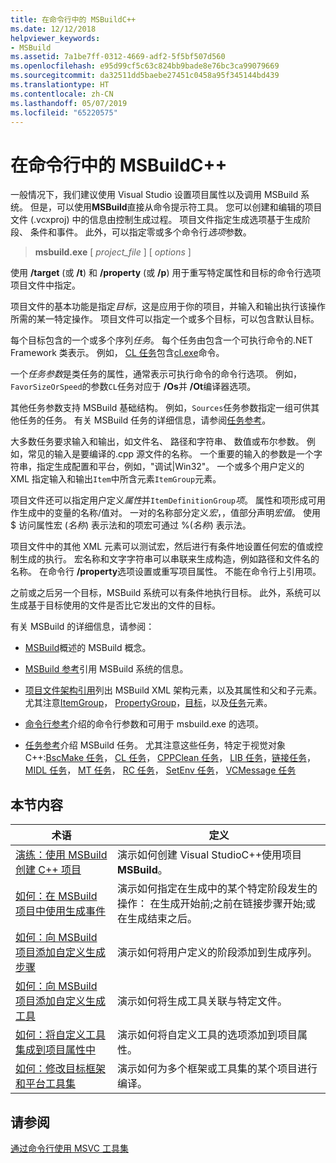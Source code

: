 ```yaml
---
title: 在命令行中的 MSBuildC++
ms.date: 12/12/2018
helpviewer_keywords:
- MSBuild
ms.assetid: 7a1be7ff-0312-4669-adf2-5f5bf507d560
ms.openlocfilehash: e95d99cf5c63c824bb9bade8e76bc3ca99079669
ms.sourcegitcommit: da32511dd5baebe27451c0458a95f345144bd439
ms.translationtype: HT
ms.contentlocale: zh-CN
ms.lasthandoff: 05/07/2019
ms.locfileid: "65220575"
---
```

# <a name="msbuild-on-the-command-line---c"></a>在命令行中的 MSBuildC++

一般情况下，我们建议使用 Visual Studio 设置项目属性以及调用 MSBuild 系统。 但是，可以使用**MSBuild**直接从命令提示符工具。 您可以创建和编辑的项目文件 (.vcxproj) 中的信息由控制生成过程。 项目文件指定生成选项基于生成阶段、 条件和事件。 此外，可以指定零或多个命令行*选项*参数。

> **msbuild.exe** [ *project_file* ] [ *options* ]

使用 **/target** (或 **/t**) 和 **/property** (或 **/p**) 用于重写特定属性和目标的命令行选项项目文件中指定。

项目文件的基本功能是指定*目标*，这是应用于你的项目，并输入和输出执行该操作所需的某一特定操作。 项目文件可以指定一个或多个目标，可以包含默认目标。

每个目标包含的一个或多个序列*任务*。 每个任务由包含一个可执行命令的.NET Framework 类表示。 例如， [CL 任务](/visualstudio/msbuild/cl-task)包含[cl.exe](reference/compiling-a-c-cpp-program.md)命令。

一个*任务参数*是类任务的属性，通常表示可执行命令的命令行选项。 例如，`FavorSizeOrSpeed`的参数`CL`任务对应于 **/Os**并 **/Ot**编译器选项。

其他任务参数支持 MSBuild 基础结构。 例如，`Sources`任务参数指定一组可供其他任务的任务。 有关 MSBuild 任务的详细信息，请参阅[任务参考](/visualstudio/msbuild/msbuild-task-reference)。

大多数任务要求输入和输出，如文件名、 路径和字符串、 数值或布尔参数。 例如，常见的输入是要编译的.cpp 源文件的名称。 一个重要的输入的参数是一个字符串，指定生成配置和平台，例如，"调试\|Win32"。 一个或多个用户定义的 XML 指定输入和输出`Item`中所含元素`ItemGroup`元素。

项目文件还可以指定用户定义*属性*并`ItemDefinitionGroup`*项*。 属性和项形成可用作生成中的变量的名称/值对。 一对的名称部分定义*宏*，，值部分声明*宏值*。 使用 $ 访问属性宏 (*名称*) 表示法和的项宏可通过 %(*名称*) 表示法。

项目文件中的其他 XML 元素可以测试宏，然后进行有条件地设置任何宏的值或控制生成的执行。 宏名称和文字字符串可以串联来生成构造，例如路径和文件名的名称。 在命令行 **/property**选项设置或重写项目属性。 不能在命令行上引用项。

之前或之后另一个目标，MSBuild 系统可以有条件地执行目标。 此外，系统可以生成基于目标使用的文件是否比它发出的文件的目标。

有关 MSBuild 的详细信息，请参阅：

- [MSBuild](/visualstudio/msbuild/msbuild)概述的 MSBuild 概念。

- [MSBuild 参考](/visualstudio/msbuild/msbuild-reference)引用 MSBuild 系统的信息。

- [项目文件架构引用](/visualstudio/msbuild/msbuild-project-file-schema-reference)列出 MSBuild XML 架构元素，以及其属性和父和子元素。 尤其注意[ItemGroup](/visualstudio/msbuild/itemgroup-element-msbuild)， [PropertyGroup](/visualstudio/msbuild/propertygroup-element-msbuild)，[目标](/visualstudio/msbuild/target-element-msbuild)，以及[任务](/visualstudio/msbuild/task-element-msbuild)元素。

- [命令行参考](/visualstudio/msbuild/msbuild-command-line-reference)介绍的命令行参数和可用于 msbuild.exe 的选项。

- [任务参考](/visualstudio/msbuild/msbuild-task-reference)介绍 MSBuild 任务。 尤其注意这些任务，特定于视觉对象C++:[BscMake 任务](/visualstudio/msbuild/bscmake-task)， [CL 任务](/visualstudio/msbuild/cl-task)， [CPPClean 任务](/visualstudio/msbuild/cppclean-task)， [LIB 任务](/visualstudio/msbuild/lib-task)，[链接任务](/visualstudio/msbuild/link-task)， [MIDL 任务](/visualstudio/msbuild/midl-task)， [MT 任务](/visualstudio/msbuild/mt-task)， [RC 任务](/visualstudio/msbuild/rc-task)， [SetEnv 任务](/visualstudio/msbuild/setenv-task)， [VCMessage 任务](/visualstudio/msbuild/vcmessage-task)

## <a name="in-this-section"></a>本节内容

|术语|定义|
|----------|----------------|
|[演练：使用 MSBuild 创建 C++ 项目](walkthrough-using-msbuild-to-create-a-visual-cpp-project.md)|演示如何创建 Visual StudioC++使用项目**MSBuild**。|
|[如何：在 MSBuild 项目中使用生成事件](how-to-use-build-events-in-msbuild-projects.md)|演示如何指定在生成中的某个特定阶段发生的操作： 在生成开始前;之前在链接步骤开始;或在生成结束之后。|
|[如何：向 MSBuild 项目添加自定义生成步骤](how-to-add-a-custom-build-step-to-msbuild-projects.md)|演示如何将用户定义的阶段添加到生成序列。|
|[如何：向 MSBuild 项目添加自定义生成工具](how-to-add-custom-build-tools-to-msbuild-projects.md)|演示如何将生成工具关联与特定文件。|
|[如何：将自定义工具集成到项目属性中](how-to-integrate-custom-tools-into-the-project-properties.md)|演示如何将自定义工具的选项添加到项目属性。|
|[如何：修改目标框架和平台工具集](how-to-modify-the-target-framework-and-platform-toolset.md)|演示如何为多个框架或工具集的某个项目进行编译。|

## <a name="see-also"></a>请参阅

[通过命令行使用 MSVC 工具集](building-on-the-command-line.md)
